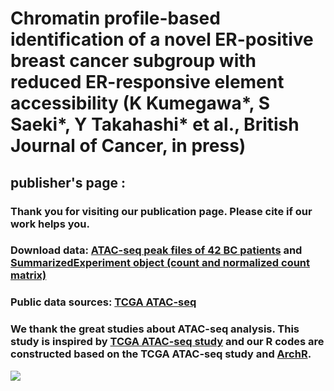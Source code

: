 # Chromatin profile-based identification of a novel ER-positive breast cancer subgroup with reduced ER-responsive element accessibility (K Kumegawa*, S Saeki*, Y Takahashi* et al., British Journal of Cancer, in press)

## publisher's page : 
### Thank you for visiting our publication page. Please cite if our work helps you.
### Download data: [ATAC-seq peak files of 42 BC patients]() and [SummarizedExperiment object (count and normalized count matrix)]()
### Public data sources: [TCGA ATAC-seq](https://gdc.cancer.gov/about-data/publications/ATACseq-AWG)
### We thank the great studies about ATAC-seq analysis. This study is inspired by [TCGA ATAC-seq study](https://www.science.org/doi/10.1126/science.aav1898) and our R codes are constructed based on the TCGA ATAC-seq study and [ArchR](https://www.nature.com/articles/s41588-021-00790-6).

![](https://github.com/KoheiKumegawa/CA_JFCR_BRCA/blob/main/figure1.png)
